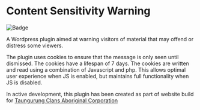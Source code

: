 # Content Sensitivity Warning
![Badge](https://img.shields.io/badge/Wordpress%20Plugin-Not%20Ready-yellow.svg "In Beta")

A Wordpress plugin aimed at warning visitors of material that may offend or distress some viewers.

The plugin uses cookies to ensure that the message is only seen until dismissed. The cookies have a lifespan of 7 days. The cookies are written and read using a combination of Javascript and php. This allows optimal user experience when JS is enabled, but maintains full functionality when JS is disabled.

In active development, this plugin has been created as part of website build for [Taungurung Clans Aboriginal Corporation](http://taungurung.com.au/ "TCAC's website")

